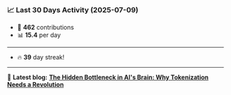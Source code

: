<!--START_STATS-->
### 📈 Last 30 Days Activity (2025-07-09)  
- 🧮 **462** contributions  
- 📊 **15.4** per day
---
- 🔥 **39** day streak!
---
📝 **Latest blog:** [**The Hidden Bottleneck in AI's Brain: Why Tokenization Needs a Revolution**](https://andriak.com/blog/tokenization-revolution)
<!--END_STATS-->
